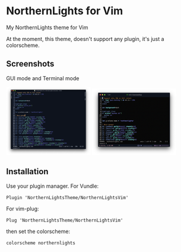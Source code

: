 # NorthernLights for Vim
My NorthernLights theme for Vim

At the moment, this theme, doesn't support any plugin, it's just a colorscheme.

## Screenshots
GUI mode and Terminal mode

<img src="./screenshots/vim.png" width="45%"/>
<img src="./screenshots/vimterm.png" width="45%"/>

## Installation
Use your plugin manager.
For Vundle:

```
Plugin 'NorthernLightsTheme/NorthernLightsVim'
```

For vim-plug:

```
Plug 'NorthernLightsTheme/NorthernLightsVim'
```

then set the colorscheme:

```
colorscheme northernlights
```
